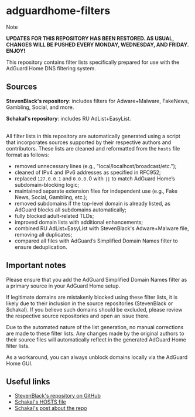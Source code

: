 # adguardhome-filters

> [!NOTE]
> **UPDATES FOR THIS REPOSITORY HAS BEEN RESTORED. AS USUAL, CHANGES WILL BE PUSHED EVERY MONDAY, WEDNESDAY, AND FRIDAY. ENJOY!**

This repository contains filter lists specifically prepared for use with the AdGuard Home DNS filtering system.

## Sources

**StevenBlack's repository**: includes filters for Adware+Malware, FakeNews, Gambling, Social, and more.

**Schakal's repository**: includes RU AdList+EasyList.<br><br>

All filter lists in this repository are automatically generated using a script that incorporates sources supported by their respective authors and contributors. These lists are cleaned and reformatted from the `hosts` file format as follows:
   *  removed unnecessary lines (e.g., "local/localhost/broadcast/etc.");
   *  cleaned of IPv4 and IPv6 addresses as specified in RFC952;
   *  replaced `127.0.0.1` and `0.0.0.`0 with `||` to match AdGuard Home’s subdomain-blocking logic;
   *  maintained separate extension files for independent use (e.g., Fake News, Social, Gambling, etc.);
   *  removed subdomains if the top-level domain is already listed, as AdGuard blocks all subdomains automatically;
   *  fully blocked adult-related TLDs;
   *  improved domain lists with additional enhancements;
   *  combined RU AdList+EasyList with StevenBlack's Adware+Malware file, removing all duplicates;
   *  compared all files with AdGuard’s Simplified Domain Names filter to ensure deduplication.

## Important notes

Please ensure that you add the AdGuard Simplified Domain Names filter as a primary source in your AdGuard Home setup.

If legitimate domains are mistakenly blocked using these filter lists, it is likely due to their inclusion in the source repositories (StevenBlack or Schakal). If you believe such domains should be excluded, please review the respective source repositories and open an issue there.

Due to the automated nature of the list generation, no manual corrections are made to these filter lists. Any changes made by the original authors to their source files will automatically reflect in the generated AdGuard Home filter lists.

As a workaround, you can always unblock domains locally via the AdGuard Home GUI.


## Useful links

* [StevenBlack's repository on GitHub](https://github.com/StevenBlack "StevenBlack's repository on GitHub")
* [Schakal's HOSTS file](https://schakal.ru/hosts/alive_hosts.txt "Schakal's HOSTS file")
* [Schakal's post about the repo](https://4pda.to/forum/index.php?showtopic=275091&st=7980#entry89665467)
